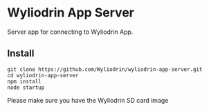 Wyliodrin App Server
====================

Server app for connecting to Wyliodrin App.

Install
-------

    git clone https://github.com/Wyliodrin/wyliodrin-app-server.git
    cd wyliodrin-app-server
    npm install
    node startup
    
Please make sure you have the Wyliodrin SD card image

